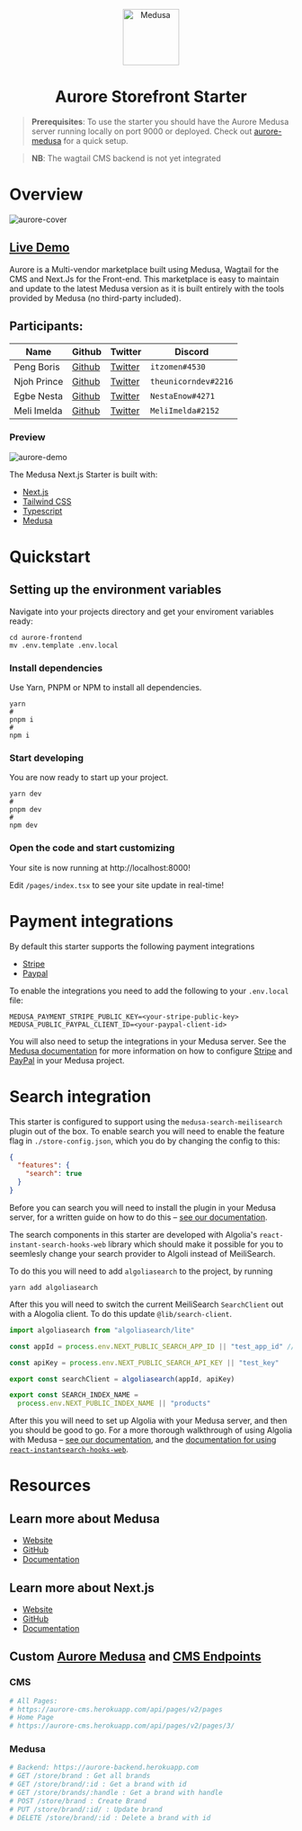 <p align="center">
  <a href="https://www.medusa-commerce.com">
    <img alt="Medusa" src="https://i.imgur.com/USubGVY.png" width="100" />
  </a>
</p>

<h1 align="center">
  Aurore Storefront Starter
</h1>

> **Prerequisites**: To use the starter you should have the Aurore Medusa server running locally on port 9000 or deployed. Check out [aurore-medusa](https://github.com/traleor/aurore-medusa) for a quick setup.

> **NB**: The wagtail CMS backend is not yet integrated

# Overview

![aurore-cover](https://github.com/traleor/aurore-frontend/blob/main/public/cover.png)

## [Live Demo](https://aurore-storefront.herokuapp.com/)

Aurore is a Multi-vendor marketplace built using Medusa, Wagtail for the CMS and Next.Js for the Front-end.
This marketplace is easy to maintain and update to the latest Medusa version as it is built entirely with the tools provided by Medusa (no third-party included).

## Participants:

<!-- markdown table with the team infos -->

| Name        | Github                                   | Twitter                                      | Discord              |
| ----------- | ---------------------------------------- | -------------------------------------------- | -------------------- |
| Peng Boris  | [Github](https://github.com/itzomen)     | [Twitter](https://twitter.com/itz_omen)      | `itzomen#4530`       |
| Njoh Prince | [Github](https://github.com/NjohPrince)  | [Twitter](https://twitter.com/NjohNoh)       | `theunicorndev#2216` |
| Egbe Nesta  | [Github](https://github.com/nestaenow)   | [Twitter](https://twitter.com/nestaenow)     | `NestaEnow#4271`     |
| Meli Imelda | [Github](https://github.com/meli-imelda) | [Twitter](https://twitter.com/Meli_Tchouala) | `MeliImelda#2152`    |

### Preview
![aurore-demo](https://user-images.githubusercontent.com/61752841/197415990-5931a38b-9504-4238-b602-5784c0a11950.gif)

The Medusa Next.js Starter is built with:

- [Next.js](https://nextjs.org/)
- [Tailwind CSS](https://tailwindcss.com/)
- [Typescript](https://www.typescriptlang.org/)
- [Medusa](https://medusajs.com/)

# Quickstart

## Setting up the environment variables

Navigate into your projects directory and get your enviroment variables ready:

```shell
cd aurore-frontend
mv .env.template .env.local
```

### Install dependencies

Use Yarn, PNPM or NPM to install all dependencies.

```shell
yarn
# 
pnpm i
# 
npm i
```

### Start developing

You are now ready to start up your project.

```shell
yarn dev
# 
pnpm dev
# 
npm dev
```

### Open the code and start customizing

Your site is now running at http://localhost:8000!

Edit `/pages/index.tsx` to see your site update in real-time!

# Payment integrations

By default this starter supports the following payment integrations

- [Stripe](https://stripe.com/)
- [Paypal](https://www.paypal.com/)

To enable the integrations you need to add the following to your `.env.local` file:

```shell
MEDUSA_PAYMENT_STRIPE_PUBLIC_KEY=<your-stripe-public-key>
MEDUSA_PUBLIC_PAYPAL_CLIENT_ID=<your-paypal-client-id>
```

You will also need to setup the integrations in your Medusa server. See the [Medusa documentation](https://docs.medusajs.com) for more information on how to configure [Stripe](https://docs.medusajs.com/add-plugins/stripe) and [PayPal](https://docs.medusajs.com/add-plugins/paypal) in your Medusa project.

# Search integration

This starter is configured to support using the `medusa-search-meilisearch` plugin out of the box. To enable search you will need to enable the feature flag in `./store-config.json`, which you do by changing the config to this:

```json
{
  "features": {
    "search": true
  }
}
```

Before you can search you will need to install the plugin in your Medusa server, for a written guide on how to do this – [see our documentation](https://docs.medusajs.com/add-plugins/meilisearch).

The search components in this starter are developed with Algolia's `react-instant-search-hooks-web` library which should make it possible for you to seemlesly change your search provider to Algoli instead of MeiliSearch.

To do this you will need to add `algoliasearch` to the project, by running

```shell
yarn add algoliasearch
```

After this you will need to switch the current MeiliSearch `SearchClient` out with a Alogolia client. To do this update `@lib/search-client`.

```ts
import algoliasearch from "algoliasearch/lite"

const appId = process.env.NEXT_PUBLIC_SEARCH_APP_ID || "test_app_id" // You should add this to your environment variables

const apiKey = process.env.NEXT_PUBLIC_SEARCH_API_KEY || "test_key"

export const searchClient = algoliasearch(appId, apiKey)

export const SEARCH_INDEX_NAME =
  process.env.NEXT_PUBLIC_INDEX_NAME || "products"
```

After this you will need to set up Algolia with your Medusa server, and then you should be good to go. For a more thorough walkthrough of using Algolia with Medusa – [see our documentation](https://docs.medusajs.com/add-plugins/algolia), and the [documentation for using `react-instantsearch-hooks-web`](https://www.algolia.com/doc/guides/building-search-ui/getting-started/react-hooks/).

# Resources

## Learn more about Medusa

- [Website](https://www.medusa-commerce.com/)
- [GitHub](https://github.com/medusajs)
- [Documentation](https://docs.medusa-commerce.com/)

## Learn more about Next.js

- [Website](https://nextjs.org/)
- [GitHub](https://github.com/vercel/next.js)
- [Documentation](https://nextjs.org/docs)

## Custom [Aurore Medusa](https://github.com/traleor/aurore-medusa) and [CMS Endpoints](https://github.com/traleor/aurore-wagtail)

### CMS

```bash
# All Pages:
# https://aurore-cms.herokuapp.com/api/pages/v2/pages
# Home Page
# https://aurore-cms.herokuapp.com/api/pages/v2/pages/3/
```

### Medusa

```bash
# Backend: https://aurore-backend.herokuapp.com
# GET /store/brand : Get all brands
# GET /store/brand/:id : Get a brand with id
# GET /store/brands/:handle : Get a brand with handle
# POST /store/brand : Create Brand
# PUT /store/brand/:id/ : Update brand
# DELETE /store/brand/:id : Delete a brand with id
```
